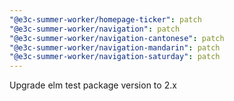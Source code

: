 ```yaml
---
"@e3c-summer-worker/homepage-ticker": patch
"@e3c-summer-worker/navigation": patch
"@e3c-summer-worker/navigation-cantonese": patch
"@e3c-summer-worker/navigation-mandarin": patch
"@e3c-summer-worker/navigation-saturday": patch
---
```


Upgrade elm test package version to 2.x
